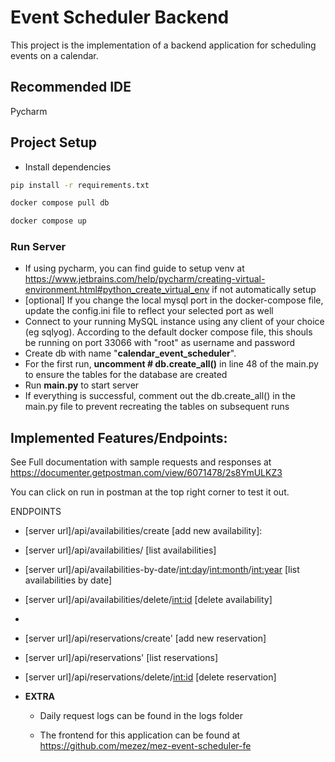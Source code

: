 # Event Scheduler Backend

This project is the implementation of a backend application for scheduling events on a calendar.

## Recommended IDE

Pycharm

## Project Setup
- Install dependencies
```sh
pip install -r requirements.txt
```
```sh
docker compose pull db
```
```sh
docker compose up
```

### Run Server

- If using pycharm, you can find guide to setup venv at https://www.jetbrains.com/help/pycharm/creating-virtual-environment.html#python_create_virtual_env if not automatically setup
- [optional] If you change the local mysql port in the docker-compose file, update the config.ini file to reflect your selected port as well
- Connect to your running MySQL instance using any client of your choice (eg sqlyog). According to the default docker compose file, this shouls be running on port 33066 with "root" as username and password
- Create db with name "**calendar_event_scheduler**". 
- For the first run, **uncomment # db.create_all()** in line 48 of the main.py to ensure the tables for the database are created
- Run **main.py** to start server
- If everything is successful, comment out the db.create_all() in the main.py file to prevent recreating the tables on subsequent runs


## Implemented Features/Endpoints:

See Full documentation with sample requests and responses at https://documenter.getpostman.com/view/6071478/2s8YmULKZ3

You can click on run in postman at the top right corner to test it out.

ENDPOINTS

- [server url]/api/availabilities/create [add new availability]:
- [server url]/api/availabilities/ [list availabilities]
- [server url]/api/availabilities-by-date/<int:day>/<int:month>/<int:year> [list availabilities by date]
- [server url]/api/availabilities/delete/<int:id> [delete availability]
- 
- [server url]/api/reservations/create' [add new reservation]
- [server url]/api/reservations' [list reservations]
- [server url]/api/reservations/delete/<int:id> [delete reservation]

- **EXTRA**

  - Daily request logs can be found in the logs folder

  - The frontend for this application can be found at https://github.com/mezez/mez-event-scheduler-fe
